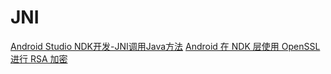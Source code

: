 # JNI
[Android Studio NDK开发-JNI调用Java方法](https://juejin.im/post/58dedf5a8d6d810061454e7b)
[Android 在 NDK 层使用 OpenSSL 进行 RSA 加密](https://fucknmb.com/2017/04/09/Android%E5%9C%A8NDK%E5%B1%82%E4%BD%BF%E7%94%A8OpenSSL%E8%BF%9B%E8%A1%8CRSA%E5%8A%A0%E5%AF%86/)

